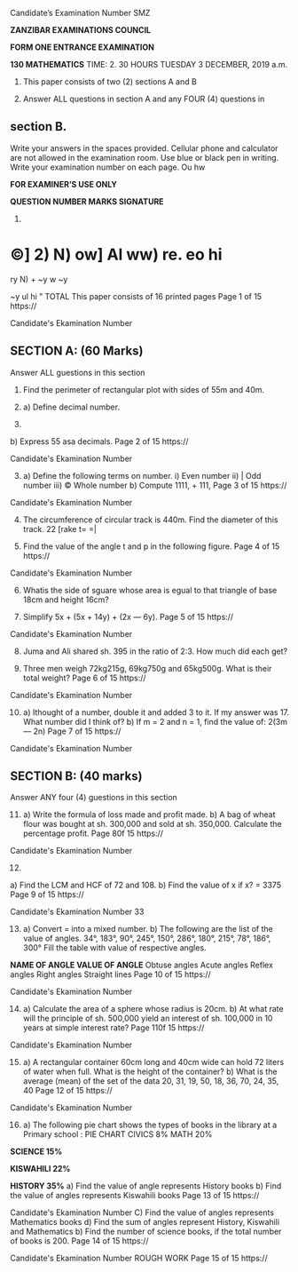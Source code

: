 Candidate’s Examination Number
SMZ

**ZANZIBAR EXAMINATIONS COUNCIL**

**FORM ONE ENTRANCE EXAMINATION**

**130 MATHEMATICS**
TIME: 2. 30 HOURS TUESDAY 3 DECEMBER, 2019 a.m.

1. This paper consists of two (2) sections A and B

2. Answer ALL questions in section A and any FOUR (4) questions in

## section B.
Write your answers in the spaces provided.
Cellular phone and calculator are not allowed in the examination room.
Use blue or black pen in writing.
Write your examination number on each page.
Ou hw

**FOR EXAMINER’S USE ONLY**

**QUESTION NUMBER MARKS SIGNATURE**

1. 
©] 2) N) ow] Al ww)
re.
eo hi
=
ry
N) +
~y w
~y
>
~y ul hi
”
TOTAL
This paper consists of 16 printed pages
Page 1 of 15
https://

Candidate's Ekamination Number

## SECTION A: (60 Marks)
Answer ALL guestions in this section

1. Find the perimeter of rectangular plot with sides of 55m and 40m.

2. a) Define decimal number.

14. 
b) Express 55 asa decimals.
Page 2 of 15
https://

Candidate's Ekamination Number

3. a) Define the following terms on number.
i) Even number ii) | Odd number iii) © Whole number b) Compute 1111, + 111,
Page 3 of 15
https://

Candidate's Ekamination Number

4. The circumference of circular track is 440m. Find the diameter of this track.
22
[rake t= =|

5. Find the value of the angle t and p in the following figure.
Page 4 of 15
https://

Candidate's Ekamination Number

6. Whatis the side of sguare whose area is egual to that triangle of base 18cm and height 16cm?

7. Simplify 5x + (5x + 14y) + (2x — 6y).
Page 5 of 15
https://

Candidate's Ekamination Number

8. Juma and Ali shared sh. 395 in the ratio of 2:3. How much did each get?

9. Three men weigh 72kg215g, 69kg750g and 65kg500g. What is their total weight?
Page 6 of 15
https://

Candidate's Ekamination Number

10. a) Ithought of a number, double it and added 3 to it. If my answer was 17. What number did I think of?
b) If m = 2 and n = 1, find the value of: 2(3m — 2n)
Page 7 of 15
https://

Candidate's Ekamination Number

## SECTION B: (40 marks)
Answer ANY four (4) guestions in this section

11. a) Write the formula of loss made and profit made.
b) A bag of wheat flour was bought at sh. 300,000 and sold at sh. 350,000. Calculate the percentage profit.
Page 80f 15
https://

Candidate's Ekamination Number

12. 
a) Find the LCM and HCF of 72 and 108. 
b) Find the value of x if x? = 3375
Page 9 of 15
https://

Candidate's Ekamination Number
33

13. a) Convert = into a mixed number.
b) The following are the list of the value of angles.
34°, 183°, 90°, 245°, 150°, 286°, 180°, 215°, 78°, 186°, 300°
Fill the table with value of respective angles.

**NAME OF ANGLE VALUE OF ANGLE**
Obtuse angles
Acute angles
Reflex angles
Right angles
Straight lines
Page 10 of 15
https://

Candidate's Ekamination Number

14. a) Calculate the area of a sphere whose radius is 20cm.
b) At what rate will the principle of sh. 500,000 yield an interest of sh. 100,000 in
10 years at simple interest rate?
Page 110f 15
https://

Candidate's Ekamination Number

15. a) A rectangular container 60cm long and 40cm wide can hold 72 liters of water when full. What is the height of the container?
b) What is the average (mean) of the set of the data
20, 31, 19, 50, 18, 36, 70, 24, 35, 40
Page 12 of 15
https://

Candidate's Ekamination Number

16. a)
The following pie chart shows the types of books in the library at a Primary school :
PIE CHART
CIVICS 8%
MATH 20%

**SCIENCE 15%**

**KISWAHILI 22%**

**HISTORY 35%**
a) Find the value of angle represents History books b) Find the value of angles represents Kiswahili books
Page 13 of 15
https://

Candidate's Ekamination Number
C) Find the value of angles represents Mathematics books d) Find the sum of angles represent History, Kiswahili and Mathematics b) Find the number of science books, if the total number of books is 200. Page 14 of 15
https://

Candidate's Ekamination Number
ROUGH WORK
Page 15 of 15
https://